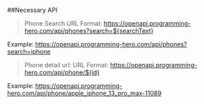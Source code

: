 ##Necessary API

> Phone Search
URL Format: https://openapi.programming-hero.com/api/phones?search=${searchText}

Example: https://openapi.programming-hero.com/api/phones?search=iphone

> Phone detail url:
URL Format: https://openapi.programming-hero.com/api/phone/${id}

Example: https://openapi.programming-hero.com/api/phone/apple_iphone_13_pro_max-11089